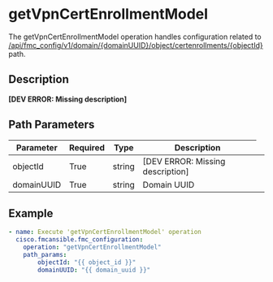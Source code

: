 # getVpnCertEnrollmentModel

The getVpnCertEnrollmentModel operation handles configuration related to [/api/fmc_config/v1/domain/{domainUUID}/object/certenrollments/{objectId}](/paths//api/fmc_config/v1/domain/{domain_uuid}/object/certenrollments/{object_id}.md) path.&nbsp;
## Description
**&#91;DEV ERROR: Missing description&#93;**

## Path Parameters
| Parameter | Required | Type | Description |
| --------- | -------- | ---- | ----------- |
| objectId | True | string <td colspan=3> [DEV ERROR: Missing description] |
| domainUUID | True | string <td colspan=3> Domain UUID |

## Example
```yaml
- name: Execute 'getVpnCertEnrollmentModel' operation
  cisco.fmcansible.fmc_configuration:
    operation: "getVpnCertEnrollmentModel"
    path_params:
        objectId: "{{ object_id }}"
        domainUUID: "{{ domain_uuid }}"

```